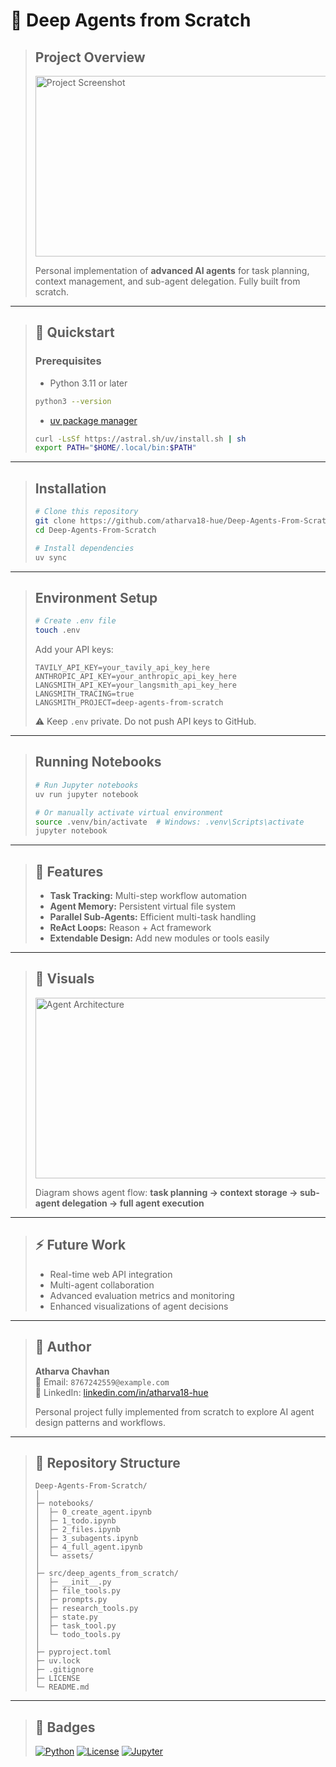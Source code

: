 # 🧱 Deep Agents from Scratch

> ## **Project Overview**
> 
> <img width="720" height="289" alt="Project Screenshot" src="https://github.com/user-attachments/assets/90e5a7a3-7e88-4cbe-98f6-5b2581c94036" />
> 
> Personal implementation of **advanced AI agents** for task planning, context management, and sub-agent delegation. Fully built from scratch.

---

> ## **🚀 Quickstart**
> 
> ### **Prerequisites**
> - Python 3.11 or later
> ```bash
> python3 --version
> ```
> - [uv package manager](https://docs.astral.sh/uv/)
> ```bash
> curl -LsSf https://astral.sh/uv/install.sh | sh
> export PATH="$HOME/.local/bin:$PATH"
> ```

---

> ## **Installation**
> ```bash
> # Clone this repository
> git clone https://github.com/atharva18-hue/Deep-Agents-From-Scratch.git
> cd Deep-Agents-From-Scratch
> 
> # Install dependencies
> uv sync
> ```

---

> ## **Environment Setup**
> ```bash
> # Create .env file
> touch .env
> ```
> Add your API keys:
> ```env
> TAVILY_API_KEY=your_tavily_api_key_here
> ANTHROPIC_API_KEY=your_anthropic_api_key_here
> LANGSMITH_API_KEY=your_langsmith_api_key_here
> LANGSMITH_TRACING=true
> LANGSMITH_PROJECT=deep-agents-from-scratch
> ```
> ⚠️ Keep `.env` private. Do not push API keys to GitHub.

---

> ## **Running Notebooks**
> ```bash
> # Run Jupyter notebooks
> uv run jupyter notebook
> 
> # Or manually activate virtual environment
> source .venv/bin/activate  # Windows: .venv\Scripts\activate
> jupyter notebook
> ```

---

> ## **🔧 Features**
> - **Task Tracking:** Multi-step workflow automation  
> - **Agent Memory:** Persistent virtual file system  
> - **Parallel Sub-Agents:** Efficient multi-task handling  
> - **ReAct Loops:** Reason + Act framework  
> - **Extendable Design:** Add new modules or tools easily  

---

> ## **🎨 Visuals**
> <img width="720" height="289" alt="Agent Architecture" src="https://github.com/user-attachments/assets/90e5a7a3-7e88-4cbe-98f6-5b2581c94036" />
> 
> Diagram shows agent flow: **task planning → context storage → sub-agent delegation → full agent execution**

---

> ## **⚡ Future Work**
> - Real-time web API integration  
> - Multi-agent collaboration  
> - Advanced evaluation metrics and monitoring  
> - Enhanced visualizations of agent decisions  

---

> ## **📝 Author**
> **Atharva Chavhan**  
> 📧 Email: `8767242559@example.com`  
> 🔗 LinkedIn: [linkedin.com/in/atharva18-hue](https://www.linkedin.com/in/atharva18-hue)  
> 
> Personal project fully implemented from scratch to explore AI agent design patterns and workflows.

---

> ## **📂 Repository Structure**
> ```
> Deep-Agents-From-Scratch/
> │
> ├─ notebooks/               
> │  ├─ 0_create_agent.ipynb
> │  ├─ 1_todo.ipynb
> │  ├─ 2_files.ipynb
> │  ├─ 3_subagents.ipynb
> │  ├─ 4_full_agent.ipynb
> │  └─ assets/               
> │
> ├─ src/deep_agents_from_scratch/  
> │  ├─ __init__.py
> │  ├─ file_tools.py
> │  ├─ prompts.py
> │  ├─ research_tools.py
> │  ├─ state.py
> │  ├─ task_tool.py
> │  └─ todo_tools.py
> │
> ├─ pyproject.toml
> ├─ uv.lock
> ├─ .gitignore
> ├─ LICENSE
> └─ README.md
> ```

---

> ## **🌟 Badges**
> [![Python](https://img.shields.io/badge/Python-3.11-blue?logo=python&logoColor=white)]()
> [![License](https://img.shields.io/badge/License-MIT-green)]()
> [![Jupyter](https://img.shields.io/badge/Jupyter-Notebook-orange?logo=jupyter&logoColor=white)]()
